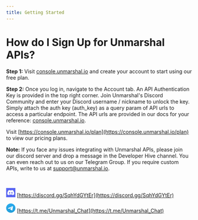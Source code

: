 ```yaml
---
title: Getting Started
---
```


# How do I Sign Up for Unmarshal APIs?

**Step 1:** Visit [console.unmarshal.io](https://console.unmarshal.io) and create your account to start using our free plan.

**Step 2:** Once you log in, navigate to the Account tab. An API Authentication Key is provided in the top right corner. Join Unmarshal's Discord Community and enter your Discord username / nickname to unlock the key. Simply attach the auth key (auth_key) as a query param of API urls to access a particular endpoint. The API urls are provided in our docs for your reference: [console.unmarshal.io](https://console.unmarshal.io).

Visit [https://console.unmarshal.io/plan](https://console.unmarshal.io/plan) to view our pricing plans.

**Note:** If you face any issues integrating with Unmarshal APIs, please join our discord server and drop a message in the Developer Hive channel. You can even reach out to us on our Telegram Group. If you require custom APIs, write to us at [support@unmarshal.io](mailto:support@unmarshal.io).

<br/>

![Discord](./images/getting-started/discord.jpeg '#width=25px;') [https://discord.gg/SqhYdGYtEr](https://discord.gg/SqhYdGYtEr)

![Discord](./images/getting-started/teligram.jpeg '#width=25px;') [https://t.me/Unmarshal_Chat](https://t.me/Unmarshal_Chat)
